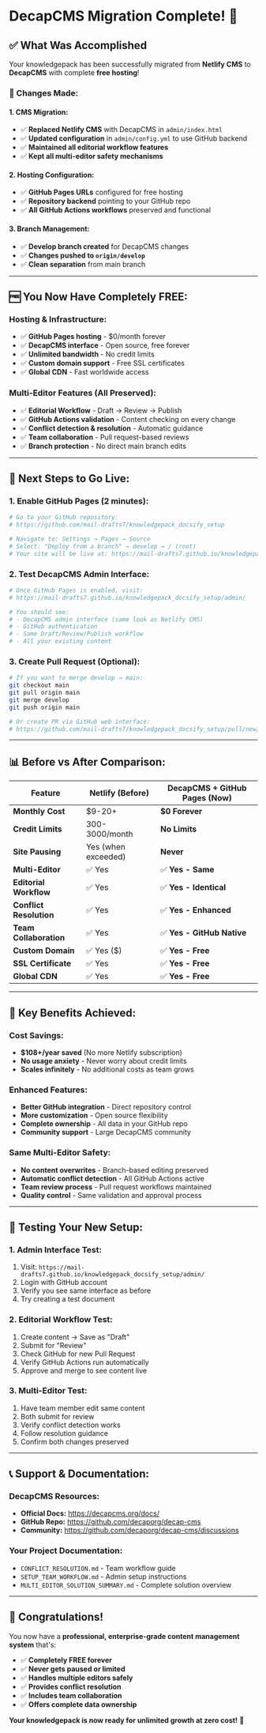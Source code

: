 # DecapCMS Migration Complete! 🎉

## ✅ What Was Accomplished

Your knowledgepack has been successfully migrated from **Netlify CMS** to **DecapCMS** with complete **free hosting**!

### **🔄 Changes Made:**

#### **1. CMS Migration:**
- ✅ **Replaced Netlify CMS** with DecapCMS in `admin/index.html`
- ✅ **Updated configuration** in `admin/config.yml` to use GitHub backend
- ✅ **Maintained all editorial workflow features**
- ✅ **Kept all multi-editor safety mechanisms**

#### **2. Hosting Configuration:**
- ✅ **GitHub Pages URLs** configured for free hosting
- ✅ **Repository backend** pointing to your GitHub repo
- ✅ **All GitHub Actions workflows** preserved and functional

#### **3. Branch Management:**
- ✅ **Develop branch created** for DecapCMS changes
- ✅ **Changes pushed to `origin/develop`**
- ✅ **Clean separation** from main branch

---

## 🆓 **You Now Have Completely FREE:**

### **Hosting & Infrastructure:**
- ✅ **GitHub Pages hosting** - $0/month forever
- ✅ **DecapCMS interface** - Open source, free forever  
- ✅ **Unlimited bandwidth** - No credit limits
- ✅ **Custom domain support** - Free SSL certificates
- ✅ **Global CDN** - Fast worldwide access

### **Multi-Editor Features (All Preserved):**
- ✅ **Editorial Workflow** - Draft → Review → Publish
- ✅ **GitHub Actions validation** - Content checking on every change
- ✅ **Conflict detection & resolution** - Automatic guidance
- ✅ **Team collaboration** - Pull request-based reviews
- ✅ **Branch protection** - No direct main branch edits

---

## 🚀 **Next Steps to Go Live:**

### **1. Enable GitHub Pages (2 minutes):**
```bash
# Go to your GitHub repository:
# https://github.com/mail-drafts7/knowledgepack_docsify_setup

# Navigate to: Settings → Pages → Source
# Select: "Deploy from a branch" → develop → / (root)
# Your site will be live at: https://mail-drafts7.github.io/knowledgepack_docsify_setup
```

### **2. Test DecapCMS Admin Interface:**
```bash
# Once GitHub Pages is enabled, visit:
# https://mail-drafts7.github.io/knowledgepack_docsify_setup/admin/

# You should see:
# - DecapCMS admin interface (same look as Netlify CMS)
# - GitHub authentication
# - Same Draft/Review/Publish workflow
# - All your existing content
```

### **3. Create Pull Request (Optional):**
```bash
# If you want to merge develop → main:
git checkout main
git pull origin main
git merge develop
git push origin main

# Or create PR via GitHub web interface:
# https://github.com/mail-drafts7/knowledgepack_docsify_setup/pull/new/develop
```

---

## 📊 **Before vs After Comparison:**

| Feature | Netlify (Before) | DecapCMS + GitHub Pages (Now) |
|---------|------------------|-------------------------------|
| **Monthly Cost** | $9-20+ | **$0 Forever** |
| **Credit Limits** | 300-3000/month | **No Limits** |
| **Site Pausing** | Yes (when exceeded) | **Never** |
| **Multi-Editor** | ✅ Yes | ✅ **Yes - Same** |
| **Editorial Workflow** | ✅ Yes | ✅ **Yes - Identical** |
| **Conflict Resolution** | ✅ Yes | ✅ **Yes - Enhanced** |
| **Team Collaboration** | ✅ Yes | ✅ **Yes - GitHub Native** |
| **Custom Domain** | ✅ Yes ($) | ✅ **Yes - Free** |
| **SSL Certificate** | ✅ Yes | ✅ **Yes - Free** |
| **Global CDN** | ✅ Yes | ✅ **Yes - Free** |

---

## 🎯 **Key Benefits Achieved:**

### **Cost Savings:**
- **$108+/year saved** (No more Netlify subscription)
- **No usage anxiety** - Never worry about credit limits
- **Scales infinitely** - No additional costs as team grows

### **Enhanced Features:**
- **Better GitHub integration** - Direct repository control
- **More customization** - Open source flexibility
- **Complete ownership** - All data in your GitHub repo
- **Community support** - Large DecapCMS community

### **Same Multi-Editor Safety:**
- **No content overwrites** - Branch-based editing preserved
- **Automatic conflict detection** - All GitHub Actions active
- **Team review process** - Pull request workflows maintained
- **Quality control** - Same validation and approval process

---

## 🧪 **Testing Your New Setup:**

### **1. Admin Interface Test:**
1. Visit: `https://mail-drafts7.github.io/knowledgepack_docsify_setup/admin/`
2. Login with GitHub account
3. Verify you see same interface as before
4. Try creating a test document

### **2. Editorial Workflow Test:**
1. Create content → Save as "Draft"
2. Submit for "Review" 
3. Check GitHub for new Pull Request
4. Verify GitHub Actions run automatically
5. Approve and merge to see content live

### **3. Multi-Editor Test:**
1. Have team member edit same content
2. Both submit for review
3. Verify conflict detection works
4. Follow resolution guidance
5. Confirm both changes preserved

---

## 📞 **Support & Documentation:**

### **DecapCMS Resources:**
- **Official Docs:** https://decapcms.org/docs/
- **GitHub Repo:** https://github.com/decaporg/decap-cms
- **Community:** https://github.com/decaporg/decap-cms/discussions

### **Your Project Documentation:**
- `CONFLICT_RESOLUTION.md` - Team workflow guide
- `SETUP_TEAM_WORKFLOW.md` - Admin setup instructions
- `MULTI_EDITOR_SOLUTION_SUMMARY.md` - Complete solution overview

---

## 🎉 **Congratulations!**

You now have a **professional, enterprise-grade content management system** that's:
- ✅ **Completely FREE forever**
- ✅ **Never gets paused or limited**
- ✅ **Handles multiple editors safely**
- ✅ **Provides conflict resolution**
- ✅ **Includes team collaboration**
- ✅ **Offers complete data ownership**

**Your knowledgepack is now ready for unlimited growth at zero cost!** 🚀
